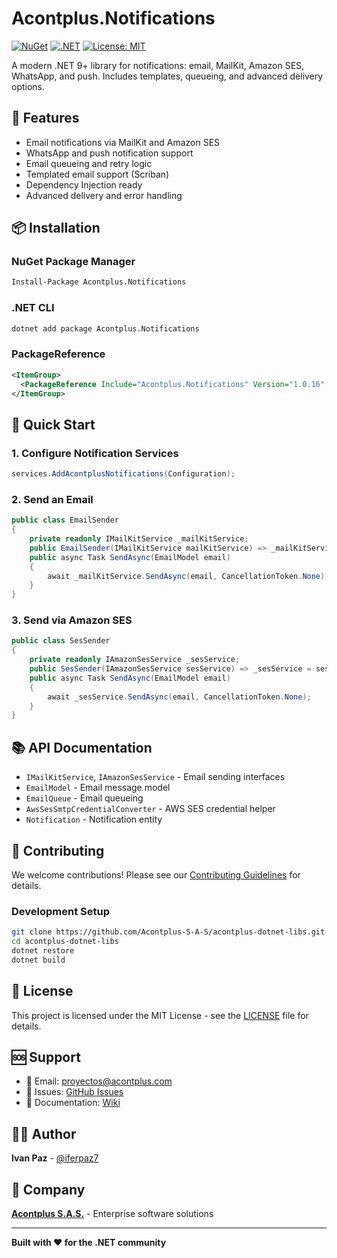 # Acontplus.Notifications

[![NuGet](https://img.shields.io/nuget/v/Acontplus.Notifications.svg)](https://www.nuget.org/packages/Acontplus.Notifications)
[![.NET](https://img.shields.io/badge/.NET-9.0-blue.svg)](https://dotnet.microsoft.com/download/dotnet/9.0)
[![License: MIT](https://img.shields.io/badge/License-MIT-yellow.svg)](https://opensource.org/licenses/MIT)

A modern .NET 9+ library for notifications: email, MailKit, Amazon SES, WhatsApp, and push. Includes templates, queueing, and advanced delivery options.

## 🚀 Features

- Email notifications via MailKit and Amazon SES
- WhatsApp and push notification support
- Email queueing and retry logic
- Templated email support (Scriban)
- Dependency Injection ready
- Advanced delivery and error handling

## 📦 Installation

### NuGet Package Manager
```bash
Install-Package Acontplus.Notifications
```

### .NET CLI
```bash
dotnet add package Acontplus.Notifications
```

### PackageReference
```xml
<ItemGroup>
  <PackageReference Include="Acontplus.Notifications" Version="1.0.16" />
</ItemGroup>
```

## 🎯 Quick Start

### 1. Configure Notification Services
```csharp
services.AddAcontplusNotifications(Configuration);
```

### 2. Send an Email
```csharp
public class EmailSender
{
    private readonly IMailKitService _mailKitService;
    public EmailSender(IMailKitService mailKitService) => _mailKitService = mailKitService;
    public async Task SendAsync(EmailModel email)
    {
        await _mailKitService.SendAsync(email, CancellationToken.None);
    }
}
```

### 3. Send via Amazon SES
```csharp
public class SesSender
{
    private readonly IAmazonSesService _sesService;
    public SesSender(IAmazonSesService sesService) => _sesService = sesService;
    public async Task SendAsync(EmailModel email)
    {
        await _sesService.SendAsync(email, CancellationToken.None);
    }
}
```

## 📚 API Documentation

- `IMailKitService`, `IAmazonSesService` - Email sending interfaces
- `EmailModel` - Email message model
- `EmailQueue` - Email queueing
- `AwsSesSmtpCredentialConverter` - AWS SES credential helper
- `Notification` - Notification entity

## 🤝 Contributing

We welcome contributions! Please see our [Contributing Guidelines](CONTRIBUTING.md) for details.

### Development Setup
```bash
git clone https://github.com/Acontplus-S-A-S/acontplus-dotnet-libs.git
cd acontplus-dotnet-libs
dotnet restore
dotnet build
```

## 📄 License

This project is licensed under the MIT License - see the [LICENSE](LICENSE) file for details.

## 🆘 Support

- 📧 Email: proyectos@acontplus.com
- 🐛 Issues: [GitHub Issues](https://github.com/Acontplus-S-A-S/acontplus-dotnet-libs/issues)
- 📖 Documentation: [Wiki](https://github.com/Acontplus-S-A-S/acontplus-dotnet-libs/wiki)

## 👨‍💻 Author

**Ivan Paz** - [@iferpaz7](https://linktr.ee/iferpaz7)

## 🏢 Company

**[Acontplus S.A.S.](https://acontplus.com.ec)** - Enterprise software solutions

---

**Built with ❤️ for the .NET community**

